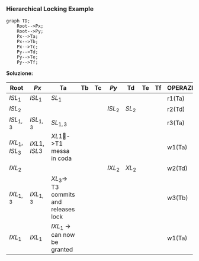 ### Hierarchical Locking Example



```mermaid
graph TD;
    Root-->Px;
    Root-->Py;
    Px-->Ta;
    Px-->Tb;
    Px-->Tc;
    Py-->Td;
    Py-->Te;
    Py-->Tf;
```

**Soluzione:**

| Root               | *Px*        | Ta                          | Tb   | Tc   | *Py* | Td   | Te   | Tf   | OPERAZIONE |
| ------------------ | ----------- | --------------------------- | ---- | ---- | ---- | ---- | ---- | ---- | ------------------ |
| $ISL_1$            | $ISL_1$     | $SL_1$                      |      |      |      |      |      |      | r1(Ta) |
| $ISL_{2}$          |             |                             |      |      | $ISL_2$ | $SL_2$ |      |      | r2(Td) |
| $ISL_{1,3}$       | $ISL_{1,3}$ | $SL_{1,3}$ |      |      |      |      |      |      | r3(Ta) |
| $IXL_{1}, ISL_{3}$ | $IXL1,ISL3$ | $XL1$:stop_sign:->T1 messa in coda |      |      |      |      |      |      | w1(Ta)     |
| $IXL_2$ |             |  |      |      | $IXL_2$ | $XL_2$ |      |      | w2(Td) |
| $IXL_{1,3}$ | $IXL_{1,3}$ | $XL_3$-> T3 commits and releases lock | | |  |  | | | w3(Tb) |
| $IXL_1$ | $IXL_1$ | $IXL_1$ -> can now be granted | | |  |  | | | w1(Ta) |

